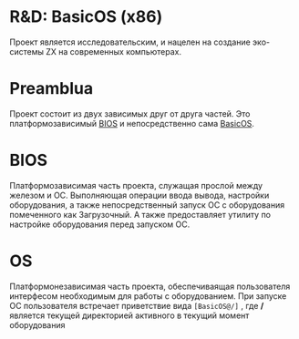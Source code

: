R&D: BasicOS (x86)
===
Проект является исследовательским, и нацелен на создание эко-системы ZX на современных компьютерах.

Preamblua
====
Проект состоит из двух зависимых друг от друга частей. Это платформозависимый [BIOS](bios.md) и непосредственно сама [BasicOS](os.md).

BIOS
====
Платформозависимая часть проекта, служащая прослой между железом и ОС. Выполняющая операции ввода вывода, настройки оборудования, а также непосредственный запуск ОС с оборудования помеченного как Загрузочный. А также предоставляет утилиту по настройке оборудования перед запуском ОС.

OS
====
Платформонезависимая часть проекта, обеспечиваящая пользователя интерфесом необходимым для работы с оборудованием. При запуске ОС пользователя встречает приветствие вида `[BasicOS@/]` , где **/** является текущей директорией активного в текущий момент оборудования
